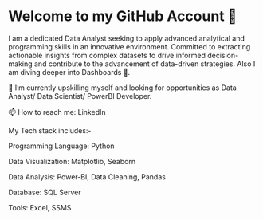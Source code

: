 # Welcome to my GitHub Account 👋

I am a dedicated Data Analyst seeking to apply advanced analytical and programming skills in an innovative environment. Committed to extracting actionable insights from complex datasets to drive informed decision-making and contribute to the advancement of data-driven strategies. Also I am diving deeper into Dashboards 🌊.

🔭 I’m currently upskilling myself and looking for opportunities as Data Analyst/ Data Scientist/ PowerBI Developer.

📫 How to reach me:  LinkedIn


My Tech stack includes:-

Programming Language: Python	

Data Visualization: Matplotlib, Seaborn

Data Analysis: Power-BI, Data Cleaning, Pandas	

Database: SQL Server

Tools: Excel, SSMS
